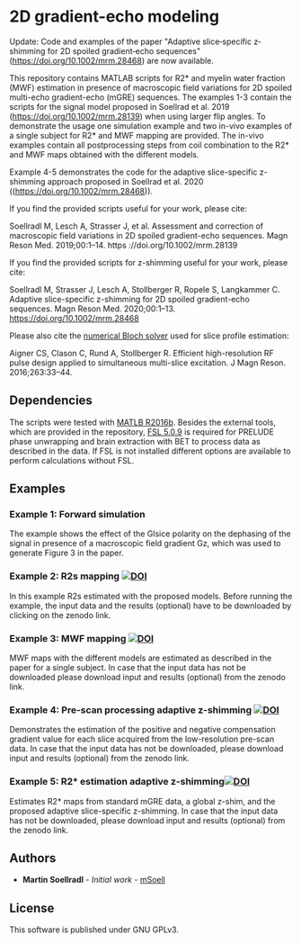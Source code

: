 # 2D gradient-echo modeling 

Update: Code and examples of the paper "Adaptive slice‐specific z‐shimming for 2D spoiled gradient‐echo sequences" (https://doi.org/10.1002/mrm.28468) are now available. 

This repository contains MATLAB scripts for R2* and myelin water fraction (MWF) estimation in presence of macroscopic field variations for 2D spoiled multi-echo gradient-echo (mGRE) sequences. 
The examples 1-3 contain the scripts for the signal model proposed in Soellrad et al. 2019 (https://doi.org/10.1002/mrm.28139) when using larger flip angles. To demonstrate the usage one simulation example and two in-vivo examples of a single subject for R2* and MWF mapping are provided. The in-vivo examples contain all postprocessing steps from coil combination to the R2* and MWF maps obtained with the different models.

Example 4-5 demonstrates the code for the adaptive slice-specific z-shimming approach proposed in Soellrad et al. 2020 ((https://doi.org/10.1002/mrm.28468)). 


If you find the provided scripts useful for your work, please cite: 

Soellradl M, Lesch A, Strasser J, et al. 
  Assessment and correction of macroscopic field variations in 2D spoiled gradient-echo sequences. Magn Reson Med. 2019;00:1–14.
  https ://doi.org/10.1002/mrm.28139
  
If you find the provided scripts for z-shimming useful for your work, please cite: 

Soellradl M, Strasser J, Lesch A, Stollberger R, Ropele S, Langkammer C. 
  Adaptive slice-specific z-shimming for 2D spoiled gradient-echo sequences. 
  Magn Reson Med. 2020;00:1–13. https://doi.org/10.1002/mrm.28468

Please also cite the [numerical Bloch solver](https://github.com/IMTtugraz/rfcontrol) used for slice profile estimation:

Aigner CS, Clason C, Rund A, Stollberger R. 
  Efficient high-resolution RF pulse design applied to simultaneous multi-slice excitation.
  J Magn Reson. 2016;263:33–44.



## Dependencies 

The scripts were tested with [MATLB R2016b](https://www.matlab.com). Besides the external tools, which are provided in the repository, [FSL 5.0.9](https://fsl.fmrib.ox.ac.uk/fsl/fslwiki) is required for PRELUDE phase unwrapping and brain extraction with BET to process data as described in the data. If FSL is not installed different options are available to perform calculations without FSL.   

## Examples

### Example 1: Forward simulation
The example shows the effect of the Glsice polarity on the dephasing of the signal in presence of a macroscopic field gradient Gz, which was used to generate Figure 3 in the paper. 

### Example 2: R2s mapping <a href="https://doi.org/10.5281/zenodo.3600319"><img src="https://zenodo.org/badge/DOI/10.5281/zenodo.3600319.svg" alt="DOI"></a>
In this example R2s estimated with the proposed models. Before running the example, the input data and the results (optional) have to be downloaded by clicking on the zenodo link. 

### Example 3: MWF mapping <a href="https://doi.org/10.5281/zenodo.3600319"><img src="https://zenodo.org/badge/DOI/10.5281/zenodo.3600319.svg" alt="DOI"></a>

MWF maps with the different models are estimated as described in the paper for a single subject. In case that the input data has not be downloaded please download input and results (optional) from the zenodo link. 

### Example 4: Pre-scan processing adaptive z-shimming <a href="https://doi.org/10.5281/zenodo.4044429"><img src="https://zenodo.org/badge/DOI/10.5281/zenodo.4044429.svg" alt="DOI"></a>

Demonstrates the estimation of the positive and negative compensation gradient value for each slice acquired from the low-resolution pre-scan data. In case that the input data has not be downloaded, please download input and results (optional) from the zenodo link. 


### Example 5: R2* estimation adaptive z-shimming<a href="https://doi.org/10.5281/zenodo.4044429"><img src="https://zenodo.org/badge/DOI/10.5281/zenodo.4044429.svg" alt="DOI"></a>

Estimates R2* maps from standard mGRE data, a global z-shim, and the proposed adaptive slice-specific z-shimming. In case that the input data has not be downloaded, please download input and results (optional) from the zenodo link. 



## Authors

* **Martin Soellradl** - *Initial work* - [mSoell](https://github.com/mSoell)


## License

This software is published under GNU GPLv3. 




